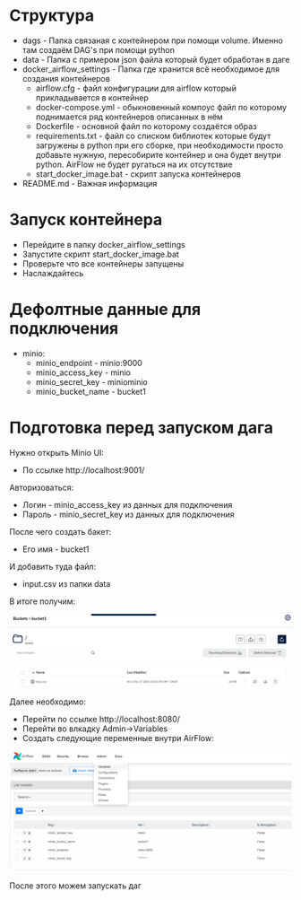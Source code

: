 # Структура

+ dags - Папка связаная с контейнером при помощи volume. Именно там создаём DAG's при помощи python
+ data - Папка с примером json файла который будет обработан в даге
+ docker_airflow_settings - Папка где хранится всё необходимое для создания контейнеров
    + airflow.cfg - файл конфигурации для airflow который прикладывается в контейнер
    + docker-compose.yml - обыкновенный компоус файл по которому поднимается ряд контейнеров описанных в нём
    + Dockerfile - основной файл по которому создаётся образ
    + requirements.txt - файл со списком библиотек которые будут загружены в python при его сборке, при необходимости
      просто добавьте нужную, пересобирите контейнер и она будет внутри python. AirFlow не будет ругаться на их
      отсутствие
    + start_docker_image.bat - скрипт запуска контейнеров
+ README.md - Важная информация

# Запуск контейнера

* Перейдите в папку docker_airflow_settings
* Запустите скрипт start_docker_image.bat
* Проверьте что все контейнеры запущены
* Наслаждайтесь

# Дефолтные данные для подключения

+ minio:
    + minio_endpoint - minio:9000
    + minio_access_key - minio
    + minio_secret_key - miniominio
    + minio_bucket_name - bucket1

# Подготовка перед запуском дага

Нужно открыть Minio UI:

*  По ссылке http://localhost:9001/

Авторизоваться:

* Логин - minio_access_key из данных для подключения
* Пароль - minio_secret_key из данных для подключения

После чего создать бакет:

* Его имя - bucket1

И добавить туда файл:

* input.csv из папки data

В итоге получим:

![img1.png](MinioBucket.png)

Далее необходимо: 

* Перейти по ссылке http://localhost:8080/
* Перейти во влкадку Admin->Variables
* Создать следующие переменные внутри AirFlow:

![img2.png](AirflowVariables.png)

После этого можем запускать даг